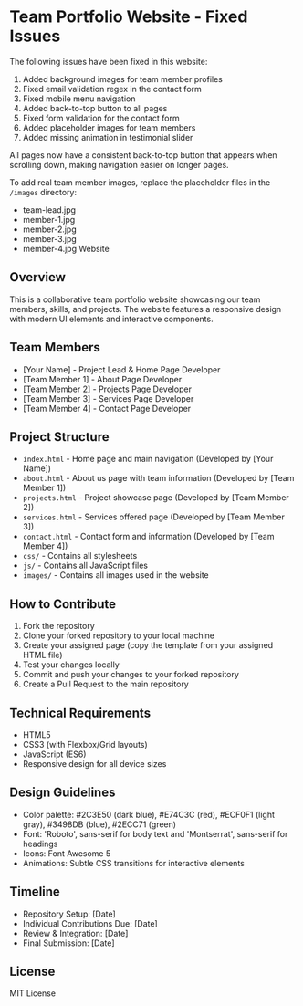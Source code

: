 # Team Portfolio Website - Fixed Issues

The following issues have been fixed in this website:

1. Added background images for team member profiles
2. Fixed email validation regex in the contact form
3. Fixed mobile menu navigation
4. Added back-to-top button to all pages
5. Fixed form validation for the contact form
6. Added placeholder images for team members
7. Added missing animation in testimonial slider

All pages now have a consistent back-to-top button that appears when scrolling down, making navigation easier on longer pages.

To add real team member images, replace the placeholder files in the `/images` directory:
- team-lead.jpg
- member-1.jpg
- member-2.jpg
- member-3.jpg
- member-4.jpg Website

## Overview
This is a collaborative team portfolio website showcasing our team members, skills, and projects. The website features a responsive design with modern UI elements and interactive components.

## Team Members
- [Your Name] - Project Lead & Home Page Developer
- [Team Member 1] - About Page Developer
- [Team Member 2] - Projects Page Developer
- [Team Member 3] - Services Page Developer
- [Team Member 4] - Contact Page Developer

## Project Structure
- `index.html` - Home page and main navigation (Developed by [Your Name])
- `about.html` - About us page with team information (Developed by [Team Member 1])
- `projects.html` - Project showcase page (Developed by [Team Member 2])
- `services.html` - Services offered page (Developed by [Team Member 3])
- `contact.html` - Contact form and information (Developed by [Team Member 4])
- `css/` - Contains all stylesheets
- `js/` - Contains all JavaScript files
- `images/` - Contains all images used in the website

## How to Contribute
1. Fork the repository
2. Clone your forked repository to your local machine
3. Create your assigned page (copy the template from your assigned HTML file)
4. Test your changes locally
5. Commit and push your changes to your forked repository
6. Create a Pull Request to the main repository

## Technical Requirements
- HTML5
- CSS3 (with Flexbox/Grid layouts)
- JavaScript (ES6)
- Responsive design for all device sizes

## Design Guidelines
- Color palette: #2C3E50 (dark blue), #E74C3C (red), #ECF0F1 (light gray), #3498DB (blue), #2ECC71 (green)
- Font: 'Roboto', sans-serif for body text and 'Montserrat', sans-serif for headings
- Icons: Font Awesome 5
- Animations: Subtle CSS transitions for interactive elements

## Timeline
- Repository Setup: [Date]
- Individual Contributions Due: [Date]
- Review & Integration: [Date]
- Final Submission: [Date]

## License
MIT License
